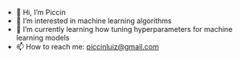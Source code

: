 - 👋 Hi, I’m Piccin
- 👀 I’m interested in machine learning algorithms
- 🌱 I’m currently learning how tuning hyperparameters for machine learning models
- 📫 How to reach me: piccinluiz@gmail.com

<!---
Piccin-LE/Piccin-LE is a ✨ special ✨ repository because its `README.md` (this file) appears on your GitHub profile.
You can click the Preview link to take a look at your changes.
--->

